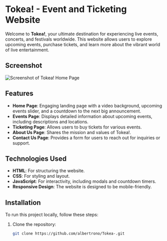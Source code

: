 # Tokea! - Event and Ticketing Website

Welcome to **Tokea!**, your ultimate destination for experiencing live events, concerts, and festivals worldwide. This website allows users to explore upcoming events, purchase tickets, and learn more about the vibrant world of live entertainment.

## Screenshot
![Screenshot of Tokea! Home Page](Images/Screenshot.jpeg)

## Features
- **Home Page**: Engaging landing page with a video background, upcoming events slider, and a countdown to the next big announcement.
- **Events Page**: Displays detailed information about upcoming events, including descriptions and locations.
- **Ticketing Page**: Allows users to buy tickets for various events.
- **About Us Page**: Shares the mission and values of Tokea!.
- **Contact Us Page**: Provides a form for users to reach out for inquiries or support.

## Technologies Used
- **HTML**: For structuring the website.
- **CSS**: For styling and layout.
- **JavaScript**: For interactivity, including modals and countdown timers.
- **Responsive Design**: The website is designed to be mobile-friendly.

## Installation
To run this project locally, follow these steps:

1. Clone the repository:
   ```bash
   git clone https://github.com/albertrono/Tokea-.git
